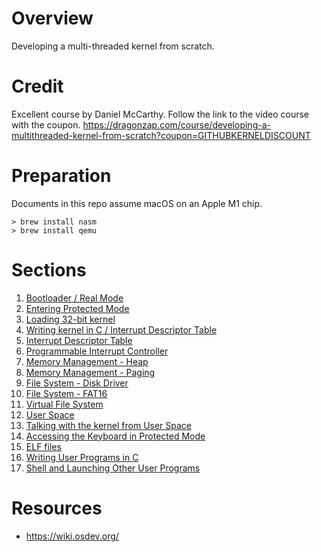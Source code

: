 # Overview

Developing a multi-threaded kernel from scratch.

# Credit

Excellent course by Daniel McCarthy. Follow the link to the video course with the coupon.
https://dragonzap.com/course/developing-a-multithreaded-kernel-from-scratch?coupon=GITHUBKERNELDISCOUNT

# Preparation

Documents in this repo assume macOS on an Apple M1 chip.

```shell
> brew install nasm
> brew install qemu
```

# Sections

1. [Bootloader / Real Mode](./doc/1_real_mode.md)
2. [Entering Protected Mode](./doc/2_protected_mode.md)
3. [Loading 32-bit kernel](./doc/3_32-bit_kernel.md)
4. [Writing kernel in C / Interrupt Descriptor Table](./doc/4_writing_kernel_in_C.md)
5. [Interrupt Descriptor Table](./doc/5_interrupt_descriptor_table.md)
6. [Programmable Interrupt Controller](./doc/6_programmable_interrupt_controller.md)
7. [Memory Management - Heap](./doc/7_memory_management_heap.md)
8. [Memory Management - Paging](./doc/8_memory_management_paging.md)
9. [File System - Disk Driver](./doc/9_file_system_disk_driver.md)
10. [File System - FAT16](./doc/10_file_system_fat16.md)
11. [Virtual File System](./doc/11_file_system_virtual_file_system.md)
12. [User Space](./12_user_space.md)
13. [Talking with the kernel from User Space](./doc/13_calling_kernel_space_routines_from_user_space.md)
14. [Accessing the Keyboard in Protected Mode](./doc/14_accessing_keyboard_in_protected_mode.md.md)
15. [ELF files](./doc/15_elf_files.md)
16. [Writing User Programs in C](./doc/16_writing_user_programs_in_C.md)
17. [Shell and Launching Other User Programs](./doc/17_shell_and_launching_other_programs.md)

# Resources

- https://wiki.osdev.org/
